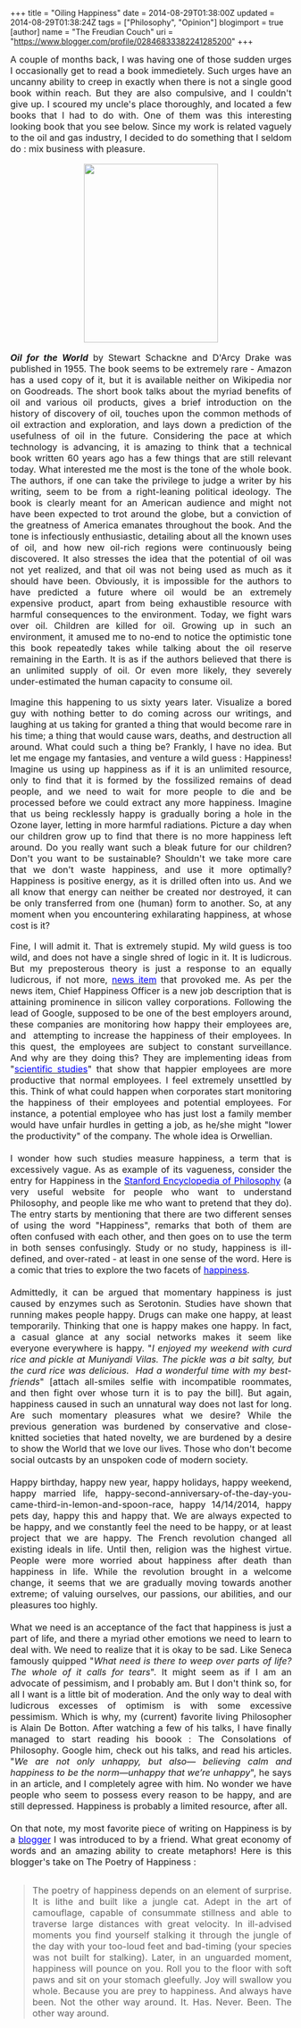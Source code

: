 +++
title = "Oiling Happiness"
date = 2014-08-29T01:38:00Z
updated = 2014-08-29T01:38:24Z
tags = ["Philosophy", "Opinion"]
blogimport = true 
[author]
	name = "The Freudian Couch"
	uri = "https://www.blogger.com/profile/02846833382241285200"
+++

<div dir="ltr" style="text-align: left;" trbidi="on">
<div style="text-align: justify;">
<span style="font-size: medium;">
A couple of months back, I was having one of those sudden urges I occasionally get to read a book immedietely. Such urges have an uncanny ability to creep in exactly when there is not a single good book within reach. But they are also compulsive, and I couldn't give up. I scoured my uncle's place thoroughly, and located a few books that I had to do with. One of them was this interesting looking book that you see below. Since my work is related vaguely to the oil and gas industry, I decided to do something that I seldom do : mix business with pleasure.</span></div>
<br />
<div class="separator" style="clear: both; text-align: center;">
<a href="https://blogger.googleusercontent.com/img/b/R29vZ2xl/AVvXsEj0I6DxaKfxDH1pU2pz6jiwl1jEuckRPHlPZzJbhgs2sbPHmFeg9-czds79mdXgu0TeyDGZQeJcaT5EfkDJpuRKdPfl6tPQ-ujn677ZiuRd5yazTe_89nIGaAaysz9ZE42RjprBOGl00wIJ/s1600/2014-04-04+13.25.37-1.jpg" imageanchor="1" style="margin-left: 1em; margin-right: 1em;"><img border="0" src="https://blogger.googleusercontent.com/img/b/R29vZ2xl/AVvXsEj0I6DxaKfxDH1pU2pz6jiwl1jEuckRPHlPZzJbhgs2sbPHmFeg9-czds79mdXgu0TeyDGZQeJcaT5EfkDJpuRKdPfl6tPQ-ujn677ZiuRd5yazTe_89nIGaAaysz9ZE42RjprBOGl00wIJ/s1600/2014-04-04+13.25.37-1.jpg" height="320" width="240" /></a></div>
<br />
<div style="text-align: justify;">
<span style="font-size: medium;">
<i><b>Oil for the World</b></i> by Stewart Schackne and D'Arcy Drake was published in 1955. The book seems to be extremely rare - Amazon has a used copy of it, but it is available neither on Wikipedia nor on Goodreads. The short book talks about the myriad benefits of oil and various oil products, gives a brief introduction on the history of discovery of oil, touches upon the common methods of oil extraction and exploration, and lays down a prediction of the usefulness of oil in the future. Considering the pace at which technology is advancing, it is amazing to think that a technical book written 60 years ago has a few things that are still relevant today. What interested me the most is the tone of the whole book. The authors, if one can take the privilege to judge a writer by his writing, seem to be from a right-leaning political ideology. The book is clearly meant for an American audience and might not have been expected to trot around the globe, but a conviction of the greatness of America emanates throughout the book. And the tone is infectiously enthusiastic, detailing about all the known uses of oil, and how new oil-rich regions were continuously being discovered. It also stresses the idea that the potential of oil was not yet realized, and that oil was not being used as much as it should have been. Obviously, it is impossible for the authors to have predicted a future where oil would be an extremely expensive product, apart from being exhaustible resource with harmful consequences to the environment. Today, we fight wars over oil. Children are killed for oil. Growing up in such an environment, it amused me to no-end to notice the optimistic tone this book repeatedly takes while talking about the oil reserve remaining in the Earth. It is as if the authors believed that there is an unlimited supply of oil. Or even more likely, they severely under-estimated the human capacity to consume oil.</span></div>
<div style="text-align: justify;">
<br /></div>
<div style="text-align: justify;">
<span style="font-size: medium;">
Imagine this happening to us sixty years later. Visualize a bored guy with nothing better to do coming across our writings, and laughing at us taking for granted a thing that would become rare in his time; a thing that would cause wars, deaths, and destruction all around. What could such a thing be? Frankly, I have no idea. But let me engage my fantasies, and venture a wild guess : Happiness! Imagine us using up happiness as if it is an unlimited resource, only to find that it is formed by the fossilized remains of dead people, and we need to wait for more people to die and be processed before we could extract any more happiness. Imagine that us being recklessly happy is gradually boring a hole in the Ozone layer, letting in more harmful radiations. Picture a day when our children grow up to find that there is no more happiness left around. Do you really want such a bleak future for our children? Don't you want to be sustainable? Shouldn't we take more care that we don't waste happiness, and use it more optimally? Happiness is positive energy, as it is drilled often into us. And we all know that energy can neither be created nor destroyed, it can be only transferred from one (human) form to another. So, at any moment when you encountering exhilarating happiness, at whose cost is it?&nbsp;</span></div>
<div style="text-align: justify;">
<br /></div>
<div style="text-align: justify;">
<span style="font-size: medium;">
Fine, I will admit it. That is extremely stupid. My wild guess is too wild, and does not have a single shred of logic in it. It is ludicrous. But my preposterous theory is just a response to an equally ludicrous, if not more, <a href="http://www.newrepublic.com/article/118804/happiness-officers-are-spreading-across-america-why-its-bad" target="_blank"><span style="color: blue;">news item</span></a> that provoked me. As per the news item, Chief Happiness Officer is a new job description that is attaining prominence in silicon valley corporations. Following the lead of Google, supposed to be one of the best employers around, these companies are monitoring how happy their employees are, and &nbsp;attempting to increase the happiness of their employees. In this quest, the employees are subject to constant surveillance. And why are they doing this? They are implementing ideas from "<a href="http://www2.warwick.ac.uk/fac/soc/economics/staff/eproto/workingpapers/happinessproductivity.pdf" target="_blank"><span style="color: blue;">scientific studies</span></a>" that show that happier employees are more productive that normal employees. I feel extremely unsettled by this. Think of what could happen when corporates start monitoring the happiness of their employees and potential employees. For instance, a potential employee who has just lost a family member would have unfair hurdles in getting a job, as he/she might "lower the productivity" of the company. The whole idea is Orwellian.<br />
<br />
I wonder how such studies measure happiness, a term that is excessively vague. As as example of its vagueness, consider the entry for Happiness in the <span style="color: blue;"><a href="http://plato.stanford.edu/entries/happiness/" target="_blank"><span style="color: blue;">Stanford Encyclopedia of Philosophy</span></a>&nbsp;</span>(a very useful website for people who want to understand Philosophy, and people like me who want to pretend that they do). The entry starts by mentioning that there are two different senses of using the word "Happiness", remarks that both of them are often confused with each other, and then goes on to use the term in both senses confusingly. Study or no study, happiness is ill-defined, and over-rated - at least in one sense of the word. Here is a comic that tries to explore the two facets of <a href="http://existentialcomics.com/comic/42" target="_blank"><span style="color: blue;">happiness</span></a>.<br />
</span><span style="font-size: medium;"><br /></span>
<span style="font-size: medium;">Admittedly, it can be argued that momentary happiness is just caused by enzymes such as Serotonin. Studies have shown that running makes people happy. Drugs can make one happy, at least temporarily. Thinking that one is happy makes one happy. In fact, a casual glance at any social networks makes it seem like everyone everywhere is happy. "</span><i style="font-size: medium;">I enjoyed my weekend with curd rice and pickle at Muniyandi Vilas. The pickle was a bit salty, but the curd rice was delicious. &nbsp;Had a wonderful time with my best-friends</i><span style="font-size: medium;">" [attach all-smiles selfie with incompatible roommates, and then fight over whose turn it is to pay the bill]. But again, happiness caused in such an unnatural way does not last for long. Are such momentary pleasures what we desire? While the previous generation was burdened by conservative and close-knitted societies that hated novelty, we are burdened by a desire to show the World that we love our lives. Those who don't become social outcasts by an unspoken code of modern society.</span><br />
<span style="font-size: medium;"><br /></span>
<span style="font-size: medium;">Happy birthday, happy new year, happy holidays, happy weekend, happy married life, happy-second-anniversary-of-the-day-you-came-third-in-lemon-and-spoon-race, happy 14/14/2014, happy pets day, happy this and happy that. We are always expected to be happy, and we constantly feel the need to be happy, or at least project that we are happy. The French revolution changed all existing ideals in life. Until then, religion was the highest virtue. People were more worried about happiness after death than happiness in life. While the revolution brought in a welcome change, it seems that we are gradually moving towards another extreme; of valuing ourselves, our passions, our abilities, and our pleasures too highly.<br />
<br />
What we need is an acceptance of the fact that happiness is just a part of life, and there a myriad other emotions we need to learn to deal with. We need to realize that it is okay to be sad. Like Seneca famously quipped "<i>What need is there to weep over parts of life? The whole of it calls for tears</i>". It might seem as if I am an advocate of pessimism, and I probably am. But I don't think so, for all I want is a little bit of moderation. And the only way to deal with ludicrous excesses of optimism is with some excessive pessimism. Which is why, my (current) favorite living Philosopher is Alain De Botton. After watching a few of his talks, I have finally managed to start reading his boook : The Consolations of Philosophy. Google him, check out his talks, and read his articles. "<i>We are not only unhappy, but also— believing calm and happiness to be the norm—unhappy that we’re unhappy</i>", he says in an article, and I completely agree with him. No wonder we have people who seem to possess every reason to be happy, and are still depressed. Happiness is probably a limited resource, after all.<br />
<br />
On that note, my most favorite piece of writing on Happiness is by a <a href="http://thepoetryof.wordpress.com/2013/01/04/happiness/" target="_blank"><span style="color: blue;">blogger</span></a> I was introduced to by a friend. What great economy of words and an amazing ability to create metaphors! Here is this blogger's take on The Poetry of Happiness :<br />
</span><br />
<blockquote class="tr_bq">
<span style="font-size: medium;">The poetry of happiness depends on an element of surprise. It is lithe and built like a jungle cat. Adept in the art of camouflage, capable of consummate stillness and able to traverse large distances with great velocity. In ill-advised moments you find yourself stalking it through the jungle of the day with your too-loud feet and bad-timing (your species was not built for stalking). Later, in an unguarded moment, happiness will pounce on you. Roll you to the floor with soft paws and sit on your stomach gleefully. Joy will swallow you whole. Because you are prey to happiness. And always have been. Not the other way around. It. Has. Never. Been. The other way around.</span></blockquote>
<span style="font-size: medium;">
<br />
<br />
</span>
</div>
</div>

